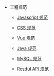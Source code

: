 <!-- docs/_sidebar.md -->

* 工程规范

  * [Javascript 规范](javascript-guide.md)

  * [CSS 规范](css-guide.md)

  * [Vue 规范](vue-guide.md)

  * [Java 规范](java-guide.md)

  * [MySQL 规范](mysql-guide.md)

  * [Restful API 规范](rest-api-guide.md)

